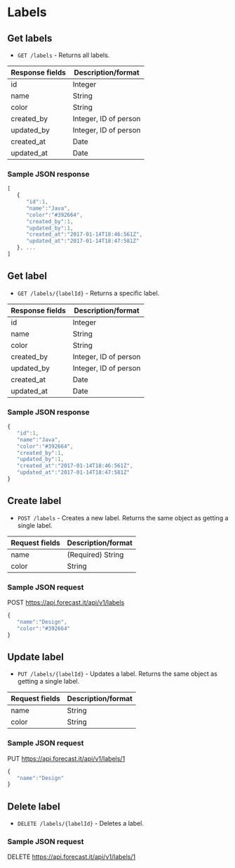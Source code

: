 # Labels

## Get labels

* `GET /labels` - Returns all labels.

|Response fields | Description/format|
|------------ | -------------|
|id | Integer|
|name | String|
|color | String|
|created_by | Integer, ID of person|
|updated_by | Integer, ID of person|
|created_at | Date|
|updated_at | Date|

### Sample JSON response
```javascript
[
   {
      "id":1,
      "name":"Java",
      "color":"#392664",
      "created_by":1,
      "updated_by":1,
      "created_at":"2017-01-14T18:46:561Z",
      "updated_at":"2017-01-14T18:47:581Z"
   }, ...
]
```

## Get label

* `GET /labels/{labelId}` - Returns a specific label.

|Response fields | Description/format|
|------------ | -------------|
|id | Integer|
|name | String|
|color | String|
|created_by | Integer, ID of person|
|updated_by | Integer, ID of person|
|created_at | Date|
|updated_at | Date|

### Sample JSON response
```javascript
{
   "id":1,
   "name":"Java",
   "color":"#392664",
   "created_by":1,
   "updated_by":1,
   "created_at":"2017-01-14T18:46:561Z",
   "updated_at":"2017-01-14T18:47:581Z"
}
```

## Create label

* `POST /labels` - Creates a new label. Returns the same object as getting a single label.

|Request fields | Description/format|
|------------ | -------------|
|name | (Required) String|
|color | String|

### Sample JSON request
POST https://api.forecast.it/api/v1/labels

```javascript
{
   "name":"Design",
   "color":"#392664"
}
```

## Update label

* `PUT /labels/{labelId}` - Updates a label. Returns the same object as getting a single label.

|Request fields | Description/format|
|------------ | -------------|
|name | String|
|color | String|

### Sample JSON request
PUT https://api.forecast.it/api/v1/labels/1

```javascript
{
   "name":"Design"
}
```

## Delete label

* `DELETE /labels/{labelId}` - Deletes a label.

### Sample JSON request
DELETE https://api.forecast.it/api/v1/labels/1
